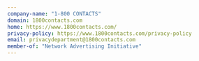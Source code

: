 ```yaml
---
company-name: "1-800 CONTACTS"
domain: 1800contacts.com
home: https://www.1800contacts.com/
privacy-policy: https://www.1800contacts.com/privacy-policy
email: privacydepartment@1800contacts.com
member-of: "Network Advertising Initiative"
---
```




